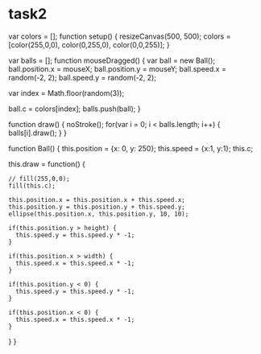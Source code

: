 # task2
var colors = [];
function setup() {
  resizeCanvas(500, 500);
  colors = [color(255,0,0), color(0,255,0), color(0,0,255)];
}



var balls = [];
function mouseDragged() {
  var ball = new Ball();
  ball.position.x = mouseX;
  ball.position.y = mouseY;
  ball.speed.x = random(-2, 2);
  ball.speed.y = random(-2, 2);
  
  var index = Math.floor(random(3));
  
  ball.c = colors[index];
  balls.push(ball);
}

function draw() {
  noStroke();
  for(var i = 0; i < balls.length; i++) {
    balls[i].draw();
  }
}

function Ball() {
  this.position = {x: 0, y: 250};
  this.speed = {x:1, y:1};
  this.c;
  
  this.draw = function() {
    
    // fill(255,0,0);
    fill(this.c);
    
    this.position.x = this.position.x + this.speed.x;
    this.position.y = this.position.y + this.speed.y;
    ellipse(this.position.x, this.position.y, 10, 10);
    
    if(this.position.y > height) {
      this.speed.y = this.speed.y * -1;
    }
    
    if(this.position.x > width) {
      this.speed.x = this.speed.x * -1;
    }
    
    if(this.position.y < 0) {
      this.speed.y = this.speed.y * -1;
    }
    
    if(this.position.x < 0) {
      this.speed.x = this.speed.x * -1;
    }
  }
}
